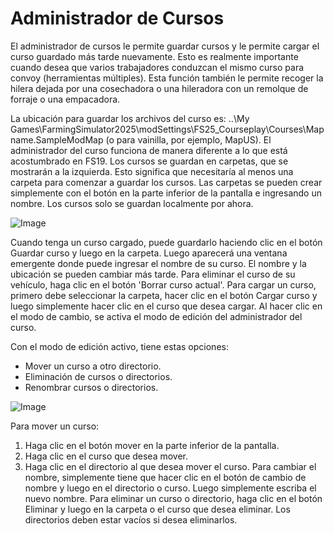 # Administrador de Cursos


El administrador de cursos le permite guardar cursos y le permite cargar el curso guardado más tarde nuevamente.
Esto es realmente importante cuando desea que varios trabajadores conduzcan el mismo curso para convoy (herramientas múltiples).
Esta función también le permite recoger la hilera dejada por una cosechadora o una hileradora con un remolque de forraje o una empacadora.

La ubicación para guardar los archivos del curso es: ..\My Games\FarmingSimulator2025\modSettings\FS25_Courseplay\Courses\Mapname.SampleModMap (o para vainilla, por ejemplo, MapUS).
El administrador del curso funciona de manera diferente a lo que está acostumbrado en FS19.
Los cursos se guardan en carpetas, que se mostrarán a la izquierda. Esto significa que necesitaría al menos una carpeta para comenzar a guardar los cursos.
Las carpetas se pueden crear simplemente con el botón en la parte inferior de la pantalla e ingresando un nombre.
Los cursos solo se guardan localmente por ahora.


![Image](/home/runner/work/CourseplayHelp/CourseplayHelp/managerbasehelp_0_0_765_430.png)


Cuando tenga un curso cargado, puede guardarlo haciendo clic en el botón Guardar curso y luego en la carpeta. Luego aparecerá una ventana emergente donde puede ingresar el nombre de su curso.
El nombre y la ubicación se pueden cambiar más tarde.
Para eliminar el curso de su vehículo, haga clic en el botón 'Borrar curso actual'.
Para cargar un curso, primero debe seleccionar la carpeta, hacer clic en el botón Cargar curso y luego simplemente hacer clic en el curso que desea cargar.
Al hacer clic en el modo de cambio, se activa el modo de edición del administrador del curso.



Con el modo de edición activo, tiene estas opciones:
- Mover un curso a otro directorio.
- Eliminación de cursos o directorios.
- Renombrar cursos o directorios.


![Image](/home/runner/work/CourseplayHelp/CourseplayHelp/manageredithelp_0_0_765_430.png)


Para mover un curso:
   1) Haga clic en el botón mover en la parte inferior de la pantalla.
   2) Haga clic en el curso que desea mover.
   3) Haga clic en el directorio al que desea mover el curso.
Para cambiar el nombre, simplemente tiene que hacer clic en el botón de cambio de nombre y luego en el directorio o curso. Luego simplemente escriba el nuevo nombre.
Para eliminar un curso o directorio, haga clic en el botón Eliminar y luego en la carpeta o el curso que desea eliminar.
Los directorios deben estar vacíos si desea eliminarlos.


